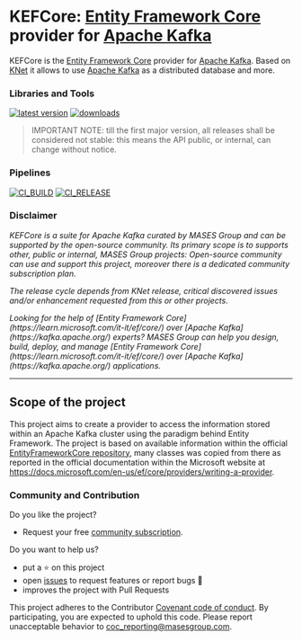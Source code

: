 # KEFCore: [Entity Framework Core](https://learn.microsoft.com/it-it/ef/core/) provider for [Apache Kafka](https://kafka.apache.org/)

KEFCore is the [Entity Framework Core](https://learn.microsoft.com/it-it/ef/core/) provider for [Apache Kafka](https://kafka.apache.org/).
Based on [KNet](https://github.com/masesgroup/KNet) it allows to use [Apache Kafka](https://kafka.apache.org/) as a distributed database and more.

### Libraries and Tools

[![latest version](https://img.shields.io/nuget/v/MASES.EntityFrameworkCore.KNet)](https://www.nuget.org/packages/MASES.EntityFrameworkCore.KNet) [![downloads](https://img.shields.io/nuget/dt/MASES.EntityFrameworkCore.KNet)](https://www.nuget.org/packages/MASES.EntityFrameworkCore.KNet)

> IMPORTANT NOTE: till the first major version, all releases shall be considered not stable: this means the API public, or internal, can change without notice.

### Pipelines

[![CI_BUILD](https://github.com/masesgroup/KEFCore/actions/workflows/build.yaml/badge.svg)](https://github.com/masesgroup/KEFCore/actions/workflows/build.yaml) 
[![CI_RELEASE](https://github.com/masesgroup/KEFCore/actions/workflows/release.yaml/badge.svg)](https://github.com/masesgroup/KEFCore/actions/workflows/release.yaml) 

### Disclaimer

<em>
KEFCore is a suite for Apache Kafka curated by MASES Group and can be supported by the open-source community. 
Its primary scope is to supports other, public or internal, MASES Group projects: Open-source community can use and support this project, moreover there is a dedicated community subscription plan.
</p>
The release cycle depends from KNet release, critical discovered issues and/or enhancement requested from this or other projects.
</p>
Looking for the help of [Entity Framework Core](https://learn.microsoft.com/it-it/ef/core/) over [Apache Kafka](https://kafka.apache.org/) experts? MASES Group can help you design, build, deploy, and manage [Entity Framework Core](https://learn.microsoft.com/it-it/ef/core/) over [Apache Kafka](https://kafka.apache.org/) applications.
</em>

---

## Scope of the project

This project aims to create a provider to access the information stored within an Apache Kafka cluster using the paradigm behind Entity Framework.
The project is based on available information within the official [EntityFrameworkCore repository](https://github.com/dotnet/efcore), many classes was copied from there as reported in the official documentation within the Microsoft website at https://docs.microsoft.com/en-us/ef/core/providers/writing-a-provider.

### Community and Contribution

Do you like the project? 
- Request your free [community subscription](https://www.jcobridge.com/pricing-25/).

Do you want to help us?
- put a :star: on this project
- open [issues](https://github.com/masesgroup/KEFCore/issues) to request features or report bugs :bug:
- improves the project with Pull Requests

This project adheres to the Contributor [Covenant code of conduct](CODE_OF_CONDUCT.md). By participating, you are expected to uphold this code. Please report unacceptable behavior to coc_reporting@masesgroup.com.
